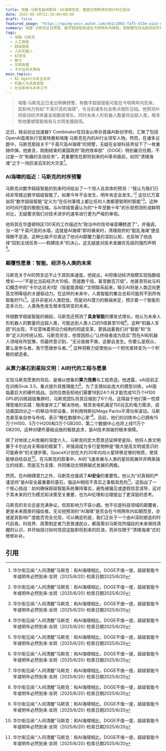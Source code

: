 ```yaml
---
title: 埃隆·马斯克敲响警钟：AI海啸将至，重塑文明秩序的倒计时已启动
date: 2025-06-20T21:10:05+08:00
draft: false
featured_image: "https://wpimg-wscn.awtmt.com/eb1c2003-faf5-413e-a1a3-e4cad7bbc04e.png?imageView2/2/w/680"
summary: 埃隆·马斯克近日预警，数字超级智能或在今明两年内降临，其颠覆性将远超目前所有政治和社会议题，如同“千英尺高的AI海啸”。他预测AI将促使经济规模呈指数级增长，并导致人形机器人数量大幅超越人类，重塑文明的智能结构和未来发展轨迹，强调了对AI安全的“真相坚持”和实现这些愿景所需的巨大算力投入。
tags: 
  - 埃隆·马斯克
  - 人工智能
  - 超级智能
  - 人形机器人
  - AI安全
  - 算力
  - 文明发展
  - 卡尔达肖夫等级
main_topics: 
  - AI Agent与自主系统
  - 机器人与具身智能
  - 社会影响与未来工作
---
```


> 埃隆·马斯克近日发出明确预警，称数字超级智能可能在今明两年内到来，其影响力将如“千英尺高的海啸”，令当前诸多社会焦点相形见绌。他预测AI将驱动经济体量呈指数级增长，同时未来人形机器人数量将远超人类，根本性地重塑智能格局与文明发展路径。

近日，硅谷创业加速器Y Combinator在旧金山举办首届AI新创学校，汇聚了包括OpenAI首席执行官奥特曼和埃隆·马斯克在内的AI行业领军人物。然而，在诸多议题中，马斯克那段关于“千英尺高AI海啸”的预警，无疑在全球科技界投下了一枚重磅炸弹。他直言，刚刚结束的美国政府“政府效率部”（DOGE）特别雇员任期，不过是一次“有趣的支线任务”，其重要性在即将到来的AI革命面前，如同“清理海滩”之于一场巨浪滔天的大灾变[^1]。

### AI海啸的临近：马斯克的时序预警

马斯克对数字超级智能的到来时间给出了一个惊人且具体的预测：“我认为我们已经非常接近数字超级智能了。如果今年不会发生，明年肯定会发生。”[^1] 这位亿万富翁将“数字超级智能”定义为“在任何事情上都比任何人类都更聪明的智能”[^1]。这种对时间尺度的极致压缩，与AI领域普遍认为的“十年至数十年”的乐观预测形成鲜明对比，无疑要求我们对技术进步的速率进行更为严峻的审视。

他将其在华盛顿特区130天的工作描述为“政治中的信号噪音糟糕透了”，并强调，当一场“千英尺高的水墙，这就是AI海啸”即将袭来时，清理政府的“脏乱海滩”便显得微不足道。这种比喻不仅表达了他对AI颠覆力量的深刻认知，也反映了他选择“回到主线任务——构建技术”的决心，这无疑是对技术发展优先级的强烈声明[^1]。

### 颠覆性愿景：智能、经济与人类的未来

马斯克关于AI的预言远不止于其到来速度。他提出，AI将推动经济规模实现指数级增长——“不是比当前经济大10倍，而是数千倍，甚至数百万倍”。他甚至将此与科幻概念中的“卡尔达肖夫II型（恒星能源级）”文明联系起来，暗示AI将是人类迈向更高文明等级的关键驱动力。在这样的未来中，人类智能的集合总和可能将不到所有智能的1%[^1]。这并非是对人类贬低，而是对AI潜力的极端肯定，预示着一个智能形态多元化、人类角色发生根本性转变的未来。

伴随数字超级智能的崛起，马斯克还预测了**具身智能**的爆发式增长。他认为未来人形机器人的数量将远超人类，可能达到人类人口的5倍甚至10倍[^1]。这种“机器人军团”的出现，不仅意味着劳动力结构的彻底变革，更挑战着我们对“智能”和“生命”定义的传统认知。马斯克坦言，他曾因担心“让终结者成为现实”而在AI和机器人领域有所犹豫，但最终意识到，“无论我做不做，这都会发生。你要么是观众，要么是参与者。我宁愿做参与者。”[^1] 这种洞察力促使他从一个担忧者转变为一个积极的塑造者。

### 从算力基石到星际文明：AI时代的工程与愿景

实现马斯克愿景的背后，是难以想象的**算力竞赛**与工程奇迹。他透露，xAI目前正在训练Grok 3.5，重点提升其推理能力[^1]。为了支撑如此庞大的模型训练，xAI面临着巨大的硬件挑战。当供应商告知他们需要18到24个月才能完成10万个H100 GPU的训练超级集群时，马斯克团队将其压缩到了6个月。这得益于他们第一性原理思维的实践：租用废弃工厂解决场地，租赁发电机满足150兆瓦的电力需求，调动美国四分之一的移动冷却设备，并利用特斯拉Mega Packs平滑功率波动。马斯克甚至亲自参与布线，表示“睡在数据中心里”[^1]。目前，他们的训练中心已拥有15万个H100、5万个H200和3万个GB200，第二个数据中心也将上线11万个GB200。这种对硬件基础设施的极致追求，是AI技术突破的根本保障。

除了对地球上AI发展的深度介入，马斯克的宏大愿景还延伸至星际。他将人类文明置于卡尔达肖夫等级的框架下，并强调成为多行星物种是“极大提高文明或意识的可能寿命”的关键步骤。SpaceX计划在大约30年内向火星转移足够的物质，使其能够自给自足[^1]。在马斯克的叙事中，AI的飞速发展与人类的星际拓展并非两条独立的线索，而是互为支撑、共同推动文明跨越式发展的两极。

然而，在AI磅礴潜力之外，马斯克也强调了**AI安全**的重要性。他认为“对真相的严谨坚持”是AI安全最重要的基石，强迫AI相信不真实之事极其危险[^1]。这指出了一个核心挑战：如何确保超级智能系统秉持事实，避免被偏见或虚假信息误导，这对于其未来的行为模式和决策至关重要，也为AI伦理和治理提出了更深层的思考。

马斯克的言论总是充满争议，但其影响力不容小觑。他不仅是科技领域的颠覆者，更是未来图景的描绘者。无论他预测的“AI海啸”是否会在今明两年内如期而至，亦或是其影响广度能否完全兑现，可以确定的是，我们正处于一个由AI深刻塑造的时代前夜。科技界、政策制定者乃至普通民众，都亟需对马斯克所描绘的未来保持清醒的认识，并开始探讨如何驾驭这股即将到来的巨浪，而非仅限于“清理海滩”式的修修补补。

## 引用

[^1]: 华尔街见闻·“人间清醒”马斯克：和AI海啸相比，DOGE不值一提，超级智能今年或明年必然到来·龙玥（2025/6/20）·检索日期2025/6/20
[^2]: “人间清醒”马斯克：和AI海啸相比，DOGE不值一提，超级智能今年或明年必然到来-36氪·36氪（2025/6/20）·检索日期2025/6/20
[^3]: 「人间清醒」马斯克：和ai海啸相比，Doge不值一提 - 币界网·币界网（2025/6/20）·检索日期2025/6/20
